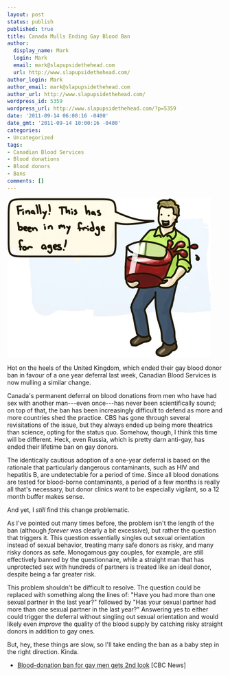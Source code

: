 ```yaml
---
layout: post
status: publish
published: true
title: Canada Mulls Ending Gay Blood Ban
author:
  display_name: Mark
  login: Mark
  email: mark@slapupsidethehead.com
  url: http://www.slapupsidethehead.com/
author_login: Mark
author_email: mark@slapupsidethehead.com
author_url: http://www.slapupsidethehead.com/
wordpress_id: 5359
wordpress_url: http://www.slapupsidethehead.com/?p=5359
date: '2011-09-14 06:00:16 -0400'
date_gmt: '2011-09-14 10:00:16 -0400'
categories:
- Uncategorized
tags:
- Canadian Blood Services
- Blood donations
- Blood donors
- Bans
comments: []
---
```

![A man hauls a large bucket of blood.](/wp-content/media/2011/09/blood-donor.jpg "Don't worry. There was plastic wrap over it.")

Hot on the heels of the United Kingdom, which ended their gay blood donor ban in favour of a one year deferral last week, Canadian Blood Services is now mulling a similar change.

Canada's permanent deferral on blood donations from men who have had sex with another man---even once---has never been scientifically sound; on top of that, the ban has been increasingly difficult to defend as more and more countries shed the practice. CBS has gone through several revisitations of the issue, but they always ended up being more theatrics than science, opting for the status quo. Somehow, though, I think this time will be different. Heck, even Russia, which is pretty darn anti-gay, has ended their lifetime ban on gay donors.

The identically cautious adoption of a one-year deferral is based on the rationale that particularly dangerous contaminants, such as HIV and hepatitis B, are undetectable for a period of time. Since all blood donations are tested for blood-borne contaminants, a period of a few months is really all that's necessary, but donor clinics want to be especially vigilant, so a 12 month buffer makes sense.

And yet, I _still_ find this change problematic.

As I've pointed out many times before, the problem isn't the length of the ban (although _forever_ was clearly a bit excessive), but rather the question that triggers it. This question essentially singles out sexual orientation instead of sexual behavior, treating many safe donors as risky, and many risky donors as safe. Monogamous gay couples, for example, are still effectively banned by the questionnaire, while a straight man that has unprotected sex with hundreds of partners is treated like an ideal donor, despite being a far greater risk.

This problem shouldn't be difficult to resolve. The question could be replaced with something along the lines of: "Have you had more than one sexual partner in the last year?" followed by "Has your sexual partner had more than one sexual partner in the last year?" Answering yes to either could trigger the deferral without singling out sexual orientation and would likely even _improve_ the quality of the blood supply by catching risky straight donors in addition to gay ones.

But, hey, these things are slow, so I'll take ending the ban as a baby step in the right direction. Kinda.

- [Blood-donation ban for gay men gets 2nd look](http://www.cbc.ca/news/health/story/2011/09/08/blood-donation-gay-ban-deferral.html) [CBC News]
